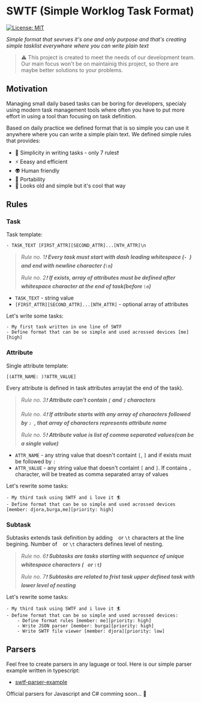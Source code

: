 # SWTF (Simple Worklog Task Format)

[![License: MIT](https://img.shields.io/badge/License-MIT-yellow.svg)](https://opensource.org/licenses/MIT)


*Simple format that sevrves it's one and only purpose and that's creating simple tasklist everywhare where you can write plain text*    

> ⚠️ This project is created to meet the needs of our development team. Our main focus won't be on maintainig this project, so there are maybe better solutions to your problems.

## Motivation

Managing small daily based tasks can be boring for developers, specialy using modern task management tools where often you have to put more effort in using a tool than focusing on task definition.

Based on daily practice we defined format that is so simple you can use it anywhere where you can write a simple plain text. We defined simple rules that provides:

-  🔨  Simplicity in writing tasks - only 7 rules❗
-  ⚡  Eeasy and efficient
-  👽  Human friendly
-  🚀  Portability
-  🎱  Looks old and simple but it's cool that way

## Rules

### Task

Task template:
```
- TASK_TEXT [FIRST_ATTR][SECOND_ATTR]...[NTH_ATTR]\n
```

> *Rule no. 1❗* ***Every task must start with dash leading whitespace (`- `) and end with newline character (`\n`)***
> 
> *Rule no. 2❗* ***If exists, array of attributes must be defined after whitespace character at the end of task(before `\n`)***


- `TASK_TEXT` - string value
- `[FIRST_ATTR][SECOND_ATTR]...[NTH_ATTR]` - optional array of attributes

Let's write some tasks:
```
- My first task written in one line of SWTF
- Define format that can be so simple and used acrossed devices [me][high]
```

### Attribute

Single attribute template:
```
[(ATTR_NAME: )?ATTR_VALUE]
```
Every attribute is defined in task attributes array(at the end of the task).

> *Rule no. 3❗* ***Attribute can't contain `[` and `]` characters***
> 
> *Rule no. 4❗* ***If attribute starts with any array of characters followed by `: `, that array of characters represents attribute name***
> 
> *Rule no. 5❗* ***Attribute value is list of comma separated values(can be a single value)***

- `ATTR_NAME` - any string value that doesn't containt `[`, `]` and if exists must be followed by `: `
- `ATTR_VALUE` - any string value that doesn't containt `[` and `]`. If contains `,` character, will be treated as comma separated array of values

Let's rewrite some tasks:
```
- My third task using SWTF and i love it 🏄
- Define format that can be so simple and used acrossed devices [member: djora,burga,me][priority: high]
```


### Subtask

Subtasks extends task definition by adding ` ` or `\t` characters at the line begining. Number of ` ` or `\t` characters defines level of nesting.

> *Rule no. 6❗* ***Subtasks are tasks starting with sequence of unique whitespace characters (` ` or `\t`)***
> 
> *Rule no. 7❗* ***Subtasks are related to frist task upper defined task with lower level of nesting***

Let's rewrite some tasks:
```
- My third task using SWTF and i love it 🏄
- Define format that can be so simple and used acrossed devices:
    - Define format rules [member: me][priority: high]
    - Write JSON parser [member: burga][priority: high]
    - Write SWTF file viewer [member: djora][priority: low]
```


## Parsers

Feel free to create parsers in any laguage or tool. Here is our simple parser example written in typescript:

-  [swtf-parser-example](./swtf-parser-example)

Official parsers for Javascript and C# comming soon... 👀